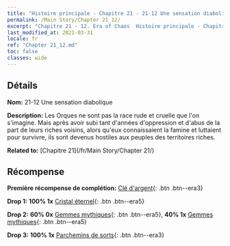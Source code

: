 ```yaml
---
title: "Histoire principale - Chapitre 21 - 21-12 Une sensation diabolique"
permalink: /Main Story/Chapter 21_12/
excerpt: "Chapitre 21 - 12. Era of Chaos  Histoire principale - Chapitre 21_12. 21-12 Une sensation diabolique"
last_modified_at: 2021-03-31
locale: fr
ref: "Chapter 21_12.md"
toc: false
classes: wide
---
```


## Détails

 **Nom:** 21-12 Une sensation diabolique

 **Description:** Les Orques ne sont pas la race rude et cruelle que l'on s'imagine. Mais après avoir subi tant d'années d'oppression et d'abus de la part de leurs riches voisins, alors qu'eux connaissaient la famine et luttaient pour survivre, ils sont devenus hostiles aux peuples des territoires riches.

 **Related to:** [Chapitre 21](/fr/Main Story/Chapter 21/)

## Récompense

 **Première récompense de complétion:** [Clé d'argent](/fr/Items/con_693/){: .btn .btn--era3}

 **Drop 1:** **100% 1x** [Cristal éternel](/fr/Items/mat_73/){: .btn .btn--era5}

 **Drop 2:** **60% 0x** [Gemmes mythiques](/fr/Items/mat_65/){: .btn .btn--era5}, **40% 1x** [Gemmes mythiques](/fr/Items/mat_65/){: .btn .btn--era5}

 **Drop 3:** **100% 1x** [Parchemins de sorts](/fr/Items/con_694/){: .btn .btn--era3}

